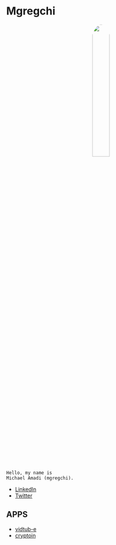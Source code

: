 # Mgregchi


<p align="center">
  <img width="30%" src="https://www.mgregchi.tk/images/Michael-Amadi.jpg" style="border-radius: 50%">
</p>


```
Hello, my name is
Michael Amadi (mgregchi).
```
- [LinkedIn]()
- [Twitter](https://twitter.com/mgregchi02)

## APPS

- [vidtub-e](https://vidtub-e.ml.com)
- [cryptoin](https://cryptoin.mgregchi.tk)
    
